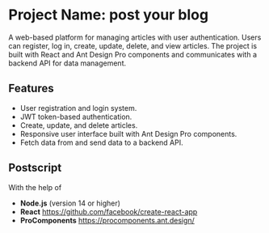 # Project Name: post your blog 

A web-based platform for managing articles with user authentication. Users can register, log in, create, update, delete, and view articles. The project is built with React and Ant Design Pro components and communicates with a backend API for data management.

## Features

- User registration and login system.
- JWT token-based authentication.
- Create, update, and delete articles.
- Responsive user interface built with Ant Design Pro components.
- Fetch data from and send data to a backend API.

## Postscript
With the help of 
- **Node.js** (version 14 or higher)
- **React** https://github.com/facebook/create-react-app
- **ProComponents** https://procomponents.ant.design/
